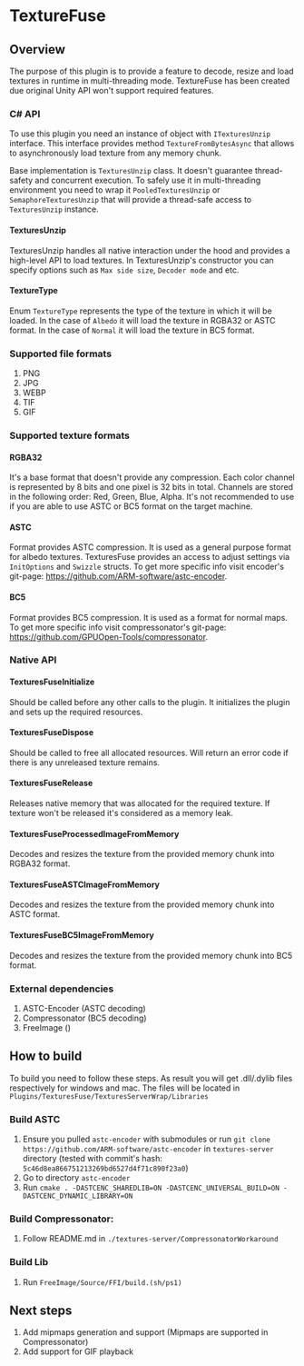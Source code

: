 # TextureFuse

## Overview

The purpose of this plugin is to provide a feature to decode, resize and load textures in runtime in multi-threading mode. TextureFuse has been created due original Unity API won't support required features.

### C# API

To use this plugin you need an instance of object with `ITexturesUnzip` interface.
This interface provides method `TextureFromBytesAsync` that allows to asynchronously load texture from any memory chunk.

Base implementation is `TexturesUnzip` class. It doesn't guarantee thread-safety and concurrent execution.
To safely use it in multi-threading environment you need to wrap it `PooledTexturesUnzip` or `SemaphoreTexturesUnzip` that will provide a thread-safe access to `TexturesUnzip` instance.

#### TexturesUnzip

TexturesUnzip handles all native interaction under the hood and provides a high-level API to load textures.
In TexturesUnzip's constructor you can specify options such as `Max side size`, `Decoder mode` and etc.

#### TextureType

Enum `TextureType` represents the type of the texture in which it will be loaded.
In the case of `Albedo` it will load the texture in RGBA32 or ASTC format.
In the case of `Normal` it will load the texture in BC5 format.

### Supported file formats

1. PNG
2. JPG
3. WEBP
4. TIF
5. GIF

### Supported texture formats

#### RGBA32

It's a base format that doesn't provide any compression.
Each color channel is represented by 8 bits and one pixel is 32 bits in total.
Channels are stored in the following order: Red, Green, Blue, Alpha.
It's not recommended to use if you are able to use ASTC or BC5 format on the target machine.

#### ASTC

Format provides ASTC compression.
It is used as a general purpose format for albedo textures.
TexturesFuse provides an access to adjust settings via `InitOptions` and `Swizzle` structs.
To get more specific info visit encoder's git-page: https://github.com/ARM-software/astc-encoder.

#### BC5

Format provides BC5 compression.
It is used as a format for normal maps.
To get more specific info visit compressonator's git-page: https://github.com/GPUOpen-Tools/compressonator.

### Native API

#### TexturesFuseInitialize

Should be called before any other calls to the plugin.
It initializes the plugin and sets up the required resources.

#### TexturesFuseDispose

Should be called to free all allocated resources.
Will return an error code if there is any unreleased texture remains.

#### TexturesFuseRelease

Releases native memory that was allocated for the required texture.
If texture won't be released it's considered as a memory leak.

#### TexturesFuseProcessedImageFromMemory

Decodes and resizes the texture from the provided memory chunk into RGBA32 format.

#### TexturesFuseASTCImageFromMemory

Decodes and resizes the texture from the provided memory chunk into ASTC format.

#### TexturesFuseBC5ImageFromMemory

Decodes and resizes the texture from the provided memory chunk into BC5 format.

### External dependencies

1. ASTC-Encoder (ASTC decoding)
2. Compressonator (BC5 decoding)
3. FreeImage ()

## How to build

To build you need to follow these steps. 
As result you will get .dll/.dylib files respectively for windows and mac.
The files will be located in `Plugins/TexturesFuse/TexturesServerWrap/Libraries`

### Build ASTC 
 1. Ensure you pulled `astc-encoder` with submodules or run `git clone https://github.com/ARM-software/astc-encoder` in `textures-server` directory (tested with commit's hash: `5c46d8ea866751213269bd6527d4f71c890f23a0`)
 2. Go to directory `astc-encoder`
 3. Run `cmake . -DASTCENC_SHAREDLIB=ON -DASTCENC_UNIVERSAL_BUILD=ON -DASTCENC_DYNAMIC_LIBRARY=ON`

### Build Compressonator:
 1. Follow README.md in `./textures-server/СompressonatorWorkaround`

### Build Lib
 1. Run `FreeImage/Source/FFI/build.(sh/ps1)`

## Next steps

 1. Add mipmaps generation and support (Mipmaps are supported in Compressonator)
 2. Add support for GIF playback